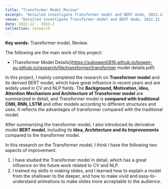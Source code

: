 ```yaml
---
title: "Transformer Model Review"
excerpt: "Detailed investigate Transformer model and BERT mode, 2022.12 - 2023.2"
venue: "Detailed investigate Transformer model and BERT mode, 2022.12 - 2023.2"
date: 2022.12 - 2023.2
collection: research
---
```

**Key words:** Transformer model, Review.

The following are the main work of this project:

* [Transformer Model Details](https://xubowen0816.github.io/bowen-xu.github.io/research/file/transformer/transformer model details.pdf)

In this project, I mainly completed the research on **Transformer model** and its derived BERT model, which have great influence in recent years and are widely used in CV and NLP fields. The **Background, Motivation, idea, Attention Mechanism and Architecture of Transformer model** are summarized in detail, and Transformer model is **compared with traditional CNN, RNN, LSTM** and other models according to different structures and uses. It reflects the advantages of transformer compared with the traditional model.

After summarizing the transformer model, I also introduced its derivative model **BERT model**, including its **Idea, Architecture and its Improvements** compared to the transformer model.

In this research on the Transformer model, I think I have the following two aspects of improvement:

1. I have studied the Transformer model in detail, which has a great influence on the future work related to CV and NLP.
2. I trained my skills in making slides, and I learned how to explain a model from the shallower to the deeper, and how to make vivid and easy-to-understand animations to make slides more acceptable to the audience.
